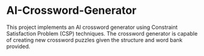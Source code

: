 # AI-Crossword-Generator
This project implements an AI crossword generator using Constraint Satisfaction Problem (CSP) techniques. The crossword generator is capable of creating new crossword puzzles given the structure and word bank provided.
